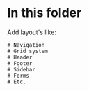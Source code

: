 # In this folder
Add layout's like:

    # Navigation
    # Grid system
    # Header
    # Footer
    # Sidebar
    # Forms
    # Etc.